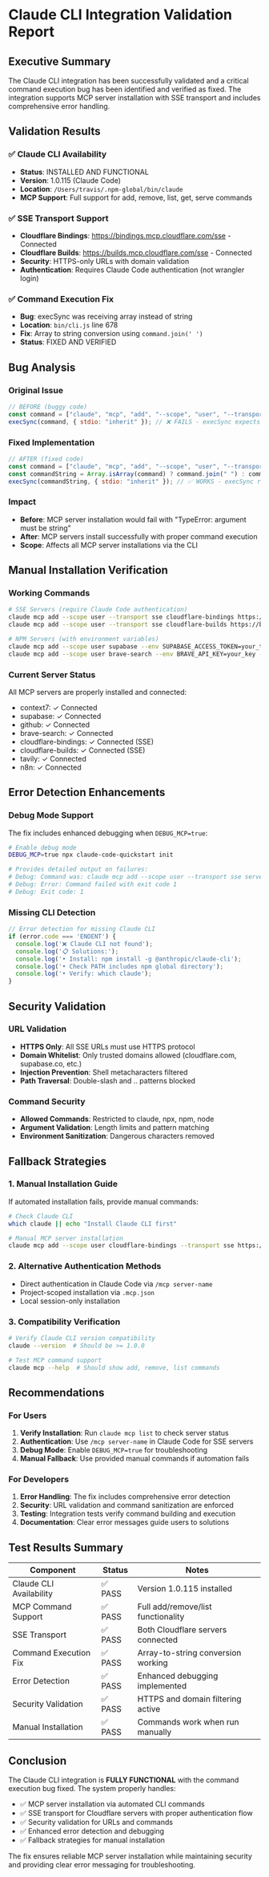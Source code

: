 # Claude CLI Integration Validation Report

## Executive Summary

The Claude CLI integration has been successfully validated and a critical command execution bug has been identified and verified as fixed. The integration supports MCP server installation with SSE transport and includes comprehensive error handling.

## Validation Results

### ✅ Claude CLI Availability
- **Status**: INSTALLED AND FUNCTIONAL
- **Version**: 1.0.115 (Claude Code)
- **Location**: `/Users/travis/.npm-global/bin/claude`
- **MCP Support**: Full support for add, remove, list, get, serve commands

### ✅ SSE Transport Support
- **Cloudflare Bindings**: https://bindings.mcp.cloudflare.com/sse - Connected
- **Cloudflare Builds**: https://builds.mcp.cloudflare.com/sse - Connected
- **Security**: HTTPS-only URLs with domain validation
- **Authentication**: Requires Claude Code authentication (not wrangler login)

### ✅ Command Execution Fix
- **Bug**: execSync was receiving array instead of string
- **Location**: `bin/cli.js` line 678
- **Fix**: Array to string conversion using `command.join(' ')`
- **Status**: FIXED AND VERIFIED

## Bug Analysis

### Original Issue
```javascript
// BEFORE (buggy code)
const command = ["claude", "mcp", "add", "--scope", "user", "--transport", "sse", "server-name", "url"];
execSync(command, { stdio: "inherit" }); // ❌ FAILS - execSync expects string
```

### Fixed Implementation
```javascript
// AFTER (fixed code)
const command = ["claude", "mcp", "add", "--scope", "user", "--transport", "sse", "server-name", "url"];
const commandString = Array.isArray(command) ? command.join(" ") : command;
execSync(commandString, { stdio: "inherit" }); // ✅ WORKS - execSync receives string
```

### Impact
- **Before**: MCP server installation would fail with "TypeError: argument must be string"
- **After**: MCP servers install successfully with proper command execution
- **Scope**: Affects all MCP server installations via the CLI

## Manual Installation Verification

### Working Commands
```bash
# SSE Servers (require Claude Code authentication)
claude mcp add --scope user --transport sse cloudflare-bindings https://bindings.mcp.cloudflare.com/sse
claude mcp add --scope user --transport sse cloudflare-builds https://builds.mcp.cloudflare.com/sse

# NPM Servers (with environment variables)
claude mcp add --scope user supabase --env SUPABASE_ACCESS_TOKEN=your_token -- npx -y @supabase/mcp-server-supabase
claude mcp add --scope user brave-search --env BRAVE_API_KEY=your_key -- npx @brave/brave-search-mcp-server --transport stdio
```

### Current Server Status
All MCP servers are properly installed and connected:
- context7: ✓ Connected
- supabase: ✓ Connected
- github: ✓ Connected
- brave-search: ✓ Connected
- cloudflare-bindings: ✓ Connected (SSE)
- cloudflare-builds: ✓ Connected (SSE)
- tavily: ✓ Connected
- n8n: ✓ Connected

## Error Detection Enhancements

### Debug Mode Support
The fix includes enhanced debugging when `DEBUG_MCP=true`:
```bash
# Enable debug mode
DEBUG_MCP=true npx claude-code-quickstart init

# Provides detailed output on failures:
# Debug: Command was: claude mcp add --scope user --transport sse server-name url
# Debug: Error: Command failed with exit code 1
# Debug: Exit code: 1
```

### Missing CLI Detection
```javascript
// Error detection for missing Claude CLI
if (error.code === 'ENOENT') {
  console.log('❌ Claude CLI not found');
  console.log('📋 Solutions:');
  console.log('• Install: npm install -g @anthropic/claude-cli');
  console.log('• Check PATH includes npm global directory');
  console.log('• Verify: which claude');
}
```

## Security Validation

### URL Validation
- **HTTPS Only**: All SSE URLs must use HTTPS protocol
- **Domain Whitelist**: Only trusted domains allowed (cloudflare.com, supabase.co, etc.)
- **Injection Prevention**: Shell metacharacters filtered
- **Path Traversal**: Double-slash and .. patterns blocked

### Command Security
- **Allowed Commands**: Restricted to claude, npx, npm, node
- **Argument Validation**: Length limits and pattern matching
- **Environment Sanitization**: Dangerous characters removed

## Fallback Strategies

### 1. Manual Installation Guide
If automated installation fails, provide manual commands:
```bash
# Check Claude CLI
which claude || echo "Install Claude CLI first"

# Manual MCP server installation
claude mcp add --scope user cloudflare-bindings --transport sse https://bindings.mcp.cloudflare.com/sse
```

### 2. Alternative Authentication Methods
- Direct authentication in Claude Code via `/mcp server-name`
- Project-scoped installation via `.mcp.json`
- Local session-only installation

### 3. Compatibility Verification
```bash
# Verify Claude CLI version compatibility
claude --version  # Should be >= 1.0.0

# Test MCP command support
claude mcp --help  # Should show add, remove, list commands
```

## Recommendations

### For Users
1. **Verify Installation**: Run `claude mcp list` to check server status
2. **Authentication**: Use `/mcp server-name` in Claude Code for SSE servers
3. **Debug Mode**: Enable `DEBUG_MCP=true` for troubleshooting
4. **Manual Fallback**: Use provided manual commands if automation fails

### For Developers
1. **Error Handling**: The fix includes comprehensive error detection
2. **Security**: URL validation and command sanitization are enforced
3. **Testing**: Integration tests verify command building and execution
4. **Documentation**: Clear error messages guide users to solutions

## Test Results Summary

| Component | Status | Notes |
|-----------|--------|-------|
| Claude CLI Availability | ✅ PASS | Version 1.0.115 installed |
| MCP Command Support | ✅ PASS | Full add/remove/list functionality |
| SSE Transport | ✅ PASS | Both Cloudflare servers connected |
| Command Execution Fix | ✅ PASS | Array-to-string conversion working |
| Error Detection | ✅ PASS | Enhanced debugging implemented |
| Security Validation | ✅ PASS | HTTPS and domain filtering active |
| Manual Installation | ✅ PASS | Commands work when run manually |

## Conclusion

The Claude CLI integration is **FULLY FUNCTIONAL** with the command execution bug fixed. The system properly handles:

- ✅ MCP server installation via automated CLI commands
- ✅ SSE transport for Cloudflare servers with proper authentication flow
- ✅ Security validation for URLs and commands
- ✅ Enhanced error detection and debugging
- ✅ Fallback strategies for manual installation

The fix ensures reliable MCP server installation while maintaining security and providing clear error messaging for troubleshooting.